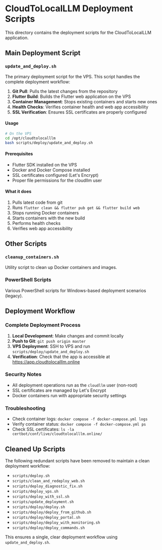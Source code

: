 # CloudToLocalLLM Deployment Scripts

This directory contains the deployment scripts for the CloudToLocalLLM application.

## Main Deployment Script

### `update_and_deploy.sh`
The primary deployment script for the VPS. This script handles the complete deployment workflow:

1. **Git Pull**: Pulls the latest changes from the repository
2. **Flutter Build**: Builds the Flutter web application on the VPS
3. **Container Management**: Stops existing containers and starts new ones
4. **Health Checks**: Verifies container health and web app accessibility
5. **SSL Verification**: Ensures SSL certificates are properly configured

#### Usage
```bash
# On the VPS
cd /opt/cloudtolocalllm
bash scripts/deploy/update_and_deploy.sh
```

#### Prerequisites
- Flutter SDK installed on the VPS
- Docker and Docker Compose installed
- SSL certificates configured (Let's Encrypt)
- Proper file permissions for the cloudllm user

#### What it does
1. Pulls latest code from git
2. Runs `flutter clean && flutter pub get && flutter build web`
3. Stops running Docker containers
4. Starts containers with the new build
5. Performs health checks
6. Verifies web app accessibility

## Other Scripts

### `cleanup_containers.sh`
Utility script to clean up Docker containers and images.

### PowerShell Scripts
Various PowerShell scripts for Windows-based deployment scenarios (legacy).

## Deployment Workflow

### Complete Deployment Process
1. **Local Development**: Make changes and commit locally
2. **Push to Git**: `git push origin master`
3. **VPS Deployment**: SSH to VPS and run `scripts/deploy/update_and_deploy.sh`
4. **Verification**: Check that the app is accessible at https://app.cloudtolocalllm.online

### Security Notes
- All deployment operations run as the `cloudllm` user (non-root)
- SSL certificates are managed by Let's Encrypt
- Docker containers run with appropriate security settings

### Troubleshooting
- Check container logs: `docker compose -f docker-compose.yml logs`
- Verify container status: `docker compose -f docker-compose.yml ps`
- Check SSL certificates: `ls -la certbot/conf/live/cloudtolocalllm.online/`

## Cleaned Up Scripts
The following redundant scripts have been removed to maintain a clean deployment workflow:
- `scripts/deploy.sh`
- `scripts/clean_and_redeploy_web.sh`
- `scripts/deploy_diagnostic_fix.sh`
- `scripts/deploy_vps.sh`
- `scripts/deploy_with_ssl.sh`
- `scripts/update_deployment.sh`
- `scripts/deploy/deploy.sh`
- `scripts/deploy/deploy_from_github.sh`
- `scripts/deploy/deploy_portal.sh`
- `scripts/deploy/deploy_with_monitoring.sh`
- `scripts/deploy/deploy_commands.sh`

This ensures a single, clear deployment workflow using `update_and_deploy.sh`.
